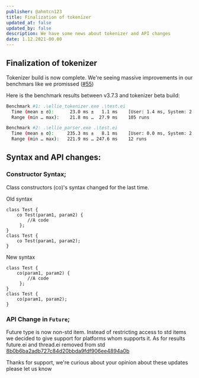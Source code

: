 ```yaml
---
publisher: @ahmtcn123
title: Finalization of tokenizer
updated_at: false
updated_by: false
description: We have some news about tokenizer and API changes
date: 1.12.2021-00.00
---
```

## Finalization of tokenizer

Tokenizer build is now complete. We're seeing massive improvements in our benchmars like we promissed ([#55](https://github.com/behemehal/Ellie-Language/issues/55))

Here is the benchmark results between v3.7.3 and tokenizer beta build:
```sh
Benchmark #1: .\ellie_tokenizer.exe .\test.ei
  Time (mean ± σ):      23.0 ms ±   1.1 ms    [User: 1.4 ms, System: 2.9 ms]
  Range (min … max):    21.8 ms …  27.9 ms    105 runs

Benchmark #2: .\ellie_parser.exe .\test.ei
  Time (mean ± σ):     235.3 ms ±   8.1 ms    [User: 0.0 ms, System: 2.1 ms]
  Range (min … max):   221.9 ms … 247.6 ms    12 runs
```

## Syntax and API changes:

### Constructor Syntax;
Class constructors (co)'s syntax changed for the last time.

Old syntax

```ellie
class Test {
    co Test(param1, param2) {
        //A code
     };
}
class Test {
    co Test(param1, param2);
}
```

New syntax

```ellie
class Test {
    co(param1, param2) {
        //A code
     };
}
class Test {
    co(param1, param2);
}
```

### API Change in `Future`;

Future type is now non-std item. Instead of restricting access to std items we decided to give support for platforms whom supports it.  As for results future.ei and thread.ei removed from std [8b0b6ba2adb727c84d20bbda9fdf906ee4894a0b](https://github.com/behemehal/Ellie-Language/commit/8b0b6ba2adb727c84d20bbda9fdf906ee4894a0b)

Thanks for support, we're curious about your opinion about these updates please let us know
